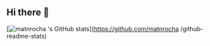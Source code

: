 ## Hi there 👋
[![matnrocha
's GitHub stats](https://github-readme-stats.vercel.app/api?username=matnrocha
)](https://github.com/matnrocha
/github-readme-stats)
